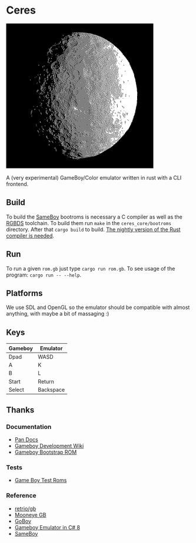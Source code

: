 # Ceres

![logo](./images/ceres.webp)

A (very experimental) GameBoy/Color emulator written in rust with a CLI frontend.

## Build

To build the [SameBoy](https://github.com/LIJI32/SameBoy) bootroms is necessary a C compiler as well as the [RGBDS](https://rgbds.gbdev.io/) toolchain. To build them run `make` in the `ceres_core/bootroms` directory. After that `cargo build` to build. [The nightly version of the Rust compiler is needed](https://www.oreilly.com/library/view/rust-programming-by/9781788390637/e07dc768-de29-482e-804b-0274b4bef418.xhtml).

## Run

To run a given `rom.gb` just type `cargo run rom.gb`.
To see usage of the program: `cargo run -- --help`.

## Platforms

We use SDL and OpenGL so the emulator should be compatible with almost anything,
with maybe a bit of massaging :)

## Keys

| Gameboy | Emulator  |
| ------- | --------- |
| Dpad    | WASD      |
| A       | K         |
| B       | L         |
| Start   | Return    |
| Select  | Backspace |

## Thanks

### Documentation

- [Pan Docs](https://gbdev.io/pandocs/)
- [Gameboy Development Wiki](https://gbdev.gg8.se/wiki/articles/Main_Page)
- [Gameboy Bootstrap ROM](https://gbdev.gg8.se/wiki/articles/Gameboy_Bootstrap_ROM#Contents_of_the_ROM)

### Tests

- [Game Boy Test Roms](https://github.com/c-sp/gameboy-test-roms)

### Reference

- [retrio/gb](https://github.com/retrio/gb)
- [Mooneye GB](https://github.com/Gekkio/mooneye-gb)
- [GoBoy](https://github.com/Humpheh/goboy)
- [Gameboy Emulator in C# 8](https://github.com/DaveTCode/gameboy-emulator-dotnet)
- [SameBoy](https://github.com/LIJI32/SameBoy)
